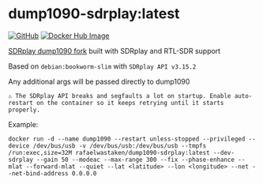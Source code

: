 # dump1090-sdrplay:latest
[![GitHub](https://img.shields.io/badge/GitHub-blue)](https://github.com/hueNET-llc/docker-scripts/tree/master/dump1090-sdrplay) [![Docker Hub Image](https://img.shields.io/docker/v/rafaelwastaken/dump1090-sdrplay/latest)](https://hub.docker.com/repository/docker/rafaelwastaken/dump1090-sdrplay)

[SDRplay dump1090 fork](https://github.com/SDRplay/dump1090) built with SDRplay and RTL-SDR support

Based on `debian:bookworm-slim` with `SDRplay API v3.15.2`

Any additional args will be passed directly to dump1090

`⚠️ The SDRplay API breaks and segfaults a lot on startup. Enable auto-restart on the container so it keeps retrying until it starts properly.`

Example:
```
docker run -d --name dump1090 --restart unless-stopped --privileged --device /dev/bus/usb -v /dev/bus/usb:/dev/bus/usb --tmpfs /run:exec,size=32M rafaelwastaken/dump1090-sdrplay:latest --dev-sdrplay --gain 50 --modeac --max-range 300 --fix --phase-enhance --mlat --forward-mlat --quiet --lat <latitude> --lon <longitude> --net --net-bind-address 0.0.0.0
```